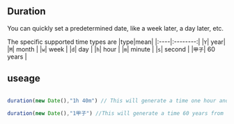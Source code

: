 ## Duration

You can quickly set a predetermined date, like a week later, a day later, etc.

The specific supported time types are
|type|mean|
|:----|:--------:|
|`Y`| year|
|`M`| month |
|`w`| week |
|`d`| day |
|`h`| hour |
|`m`| minute |
|`s`| second |
|`甲子`| 60 years |

## useage

```js

duration(new Date(),"1h 40m") // This will generate a time one hour and one minute later

duration(new Date(),"1甲子") //This will generate a time 60 years from now

```

